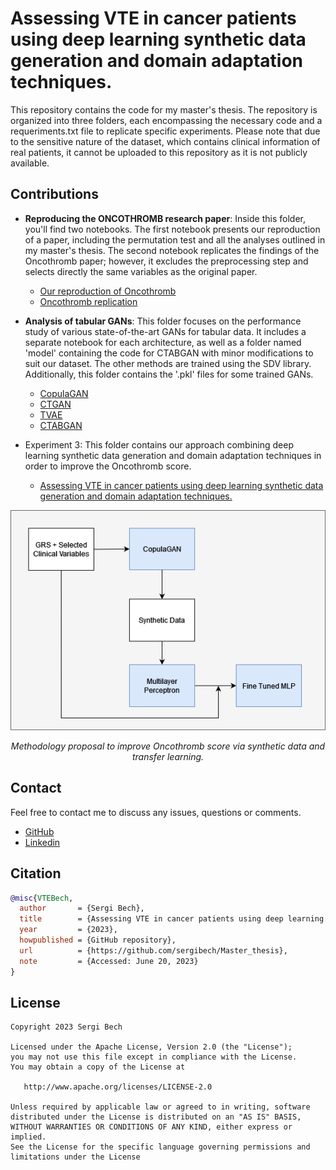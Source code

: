 # Assessing VTE in cancer patients using deep learning synthetic data generation and domain adaptation techniques.
 
 This repository contains the code for my master's thesis. The repository is organized into three folders, each encompassing the necessary code and a requeriments.txt file to replicate specific experiments. Please note that due to the sensitive nature of the dataset, which contains clinical information of real patients, it cannot be uploaded to this repository as it is not publicly available.

 ## Contributions
 
- **Reproducing the ONCOTHROMB research paper**: Inside this folder, you'll find two notebooks. The first notebook presents our reproduction of a paper, including the permutation test and all the analyses outlined in my master's thesis. The second notebook replicates the findings of the Oncothromb paper; however, it excludes the preprocessing step and selects directly the same variables as the original paper.
  - [Our reproduction of Oncothromb](Reproducing%20the%20ONCOTHROMB%20research%20paper/Paper_Reproduction.ipynb)
  - [Oncothromb replication](Reproducing%20the%20ONCOTHROMB%20research%20paper/Baseline%20(selection%20of%20the%20same%20variables%20as%20the%20paper).ipynb)

- **Analysis of tabular GANs**: This folder focuses on the performance study of various state-of-the-art GANs for tabular data. It includes a separate notebook for each architecture, as well as a folder named 'model' containing the code for CTABGAN with minor modifications to suit our dataset. The other methods are trained using the SDV library. Additionally, this folder contains the '.pkl' files for some trained GANs. 
  - [CopulaGAN](Analysis%20of%20tabular%20GANs/Tabular_GANs_study_copulaGAN.ipynb)
  - [CTGAN](Analysis%20of%20tabular%20GANs/Tabular_GANs_study_CTGAN.ipynb)
  - [TVAE](Analysis%20of%20tabular%20GANs/Tabular_GANs_study_TVAE.ipynb)
  - [CTABGAN](Analysis%20of%20tabular%20GANs/Tabular_GANs_study_CTABGAN.ipynb)
- Experiment 3: This folder contains our approach combining deep learning synthetic data generation and domain adaptation techniques in order to improve the Oncothromb score.
  - [Assessing VTE in cancer patients using deep learning synthetic data generation and domain adaptation techniques.](Experiment%203/Synthetic_data_generation_and_transfer_learning.ipynb.ipynb) 
<div align="center">
  <img src="Methodology.png" alt="Image Alt Text" />
  <p align="center"><em>Methodology proposal to improve Oncothromb score via synthetic data and transfer learning. </em></p>
</div>

## Contact
Feel free to contact me to discuss any issues, questions or comments.
- [GitHub](https://github.com/sergibech)
- [Linkedin](https://www.linkedin.com/in/sergi-bech/)

## Citation

```bibtex
@misc{VTEBech,
  author       = {Sergi Bech},
  title        = {Assessing VTE in cancer patients using deep learning synthetic data generation and domain adaptation techniques},
  year         = {2023},
  howpublished = {GitHub repository},
  url          = {https://github.com/sergibech/Master_thesis},
  note         = {Accessed: June 20, 2023}
}
```
## License

```plaintext
Copyright 2023 Sergi Bech

Licensed under the Apache License, Version 2.0 (the "License");
you may not use this file except in compliance with the License.
You may obtain a copy of the License at

   http://www.apache.org/licenses/LICENSE-2.0

Unless required by applicable law or agreed to in writing, software
distributed under the License is distributed on an "AS IS" BASIS,
WITHOUT WARRANTIES OR CONDITIONS OF ANY KIND, either express or implied.
See the License for the specific language governing permissions and
limitations under the License
```

